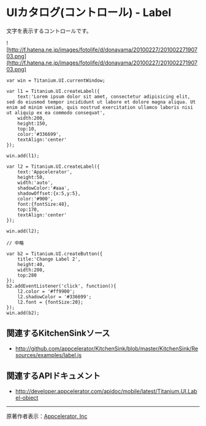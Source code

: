 # UIカタログ(コントロール) - Label #
文字を表示するコントロールです。

![http://f.hatena.ne.jp/images/fotolife/d/donayama/20100227/20100227190703.png](http://f.hatena.ne.jp/images/fotolife/d/donayama/20100227/20100227190703.png)

```
var win = Titanium.UI.currentWindow;

var l1 = Titanium.UI.createLabel({
	text:'Lorem ipsum dolor sit amet, consectetur adipisicing elit, sed do eiusmod tempor incididunt ut labore et dolore magna aliqua. Ut enim ad minim veniam, quis nostrud exercitation ullamco laboris nisi ut aliquip ex ea commodo consequat',
	width:200,
	height:150,
	top:10,
	color:'#336699',
	textAlign:'center'
});

win.add(l1);

var l2 = Titanium.UI.createLabel({
	text:'Appcelerator',
	height:50,
	width:'auto',
	shadowColor:'#aaa',
	shadowOffset:{x:5,y:5},
	color:'#900',
	font:{fontSize:48},
	top:170,
	textAlign:'center'
});

win.add(l2);

// 中略

var b2 = Titanium.UI.createButton({
	title:'Change Label 2',
	height:40,
	width:200,
	top:280
});
b2.addEventListener('click', function(){
	l2.color = '#ff9900';
	l2.shadowColor = '#336699';
	l2.font = {fontSize:20};
});
win.add(b2);
```


## 関連するKitchenSinkソース ##
  * http://github.com/appcelerator/KitchenSink/blob/master/KitchenSink/Resources/examples/label.js

## 関連するAPIドキュメント ##
  * http://developer.appcelerator.com/apidoc/mobile/latest/Titanium.UI.Label-object


---

原著作者表示：[Appcelerator, Inc](http://www.appcelerator.com/)